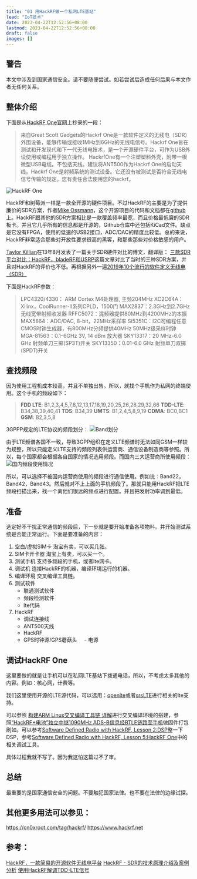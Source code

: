 ```yaml
---
title: "01 用HackRF做一个私网LTE基站"
lead: "IoT技术"
date: 2023-04-22T12:52:56+08:00
lastmod: 2023-04-22T12:52:56+08:00
draft: false
images: []
---
```


## 警告

本文中涉及到国家通信安全。请不要随便尝试。如若尝试后造成任何后果与本文作者无任何关系。

## 整体介绍

下面是从[HackRF One官网](https://greatscottgadgets.com/hackrf/)上抄录的一段：
>来自Great Scott Gadgets的Hackrf One是一款软件定义的无线电（SDR）外围设备，能够传输或接收1MHz到6GHz的无线电信号。Hackrf One旨在测试和开发现代和下一代无线电技术，是一个开源硬件平台，可作为USB外设使用或编程用于独立操作。
HackrfOne有一个注塑塑料外壳，附带一根微型USB电缆。不包括天线。建议将ANT500作为Hackrf One的启动天线。Hackrf One是射频系统的测试设备。它还没有被测试是否符合无线电信号传输的规定。您有责任合法使用您的hackrf。

![HackRF One](images/iot/99-01-01.webp)

HackRF和树莓派一样是一款全开源的硬件项目。不过HackRF的主要是为了提供廉价的SDR方案，作者[Mike Ossmann](https://github.com/mossmann)，这个开源项目的代码和文档都在[github](https://github.com/mossmann/hackrf)上。HackRF跟其他的SDR方案相比是一款覆盖频率最宽，而且价格最低廉的SDR板卡。并且它几乎所有的信息都是开源的，Github仓库中还包括KiCad文件。缺点是它没有FPGA，使用的低速的USB2接口，ADC/DAC的精度比较低。总的来说，HackRF非常适合那些对开放性要求很高的黑客，和那些那些对价格敏感的用户。

[Taylor Killian](http://www.taylorkillian.com)在13年8月发表了一篇关于SDR硬件对比的博文，翻译版： [三款SDR平台对比：HackRF，bladeRF和USRP](https://www.cnblogs.com/k1two2/p/4611003.html)这篇文章对比了当时的三种SDR方案，并且对HackRF的评价也不低。再根据另外一遍[2019年10个流行的软件定义无线电（SDR）](https://blog.bliley.com/10-popular-sdrs-software-defined-radios-2018)

下面是HackRF参数：
>LPC4320/4330： ARM Cortex M4处理器, 主频204MHz
XC2C64A：Xilinx，CoolRunner-II系列CPLD，1500门
MAX2837：2.3GHz到2.7GHz无线宽带射频收发器
RFFC5072：混频器提供80MHz到4200MHz的本振
MAX5864：ADC/DAC, 8-bit，22MHz采样率
Si5351C：I2C可编程任意CMOS时钟生成器，有800MHz分频提供40MHz 50MHz级采样时钟
MGA-81563：0.1–6GHz 3V, 14 dBm 放大器
SKY13317：20 MHz-6.0 GHz 射频单刀三掷(SP3T)开关
SKY13350：0.01-6.0 GHz 射频单刀双掷(SPDT)开关

## 查找频段

因为使用工程机成本较高，并且不单独出售。所以，就找个手机作为私网的终端使用。这个手机的频段如下：
>**FDD LTE**: B1,2,3,4,5,7,8,12,13,17,18,19,20,25,26,28,29,32,66
**TDD-LTE**: B34,38,39,40,41
**TDS**: B34,39
**UMTS**: B1,2,4,5,8,9,19
**CDMA**: BC0,BC1
**GSM**: B2,3,5,8

3GPPP规定的LTE协议的频段划分：
![Band划分](images/iot/99-01-02.webp)

由于LTE频谱各国不一致，导致3GPP组织在定义LTE频谱时无法如同GSM一样较为规整，所以只能定义LTE支持的频段列表供运营商、通信设备制造商等参照。所以，每个国家都会根据各自国家的情况选用频段。而国内三大运营商所使用频段：
![国内频段使用情况](images/iot/99-01-03.webp)

所以，可以选择不被国内运营商使用的频段进行通信使用。例如说：Band22，Band42，Band43。然后就对不上上面的手机频段了。那就只能用HackRF把LTE频段扫描出来，找一个离他们很远的频点进行配置。并且把发射功率调到最低。

## 准备

选定好不干扰正常通信的频段后，下一步就是要开始准备各项物料。并开始测试系统是否能正常运行。下面是要准备的内容：

1. 空白/虚拟SIM卡
    淘宝有卖，可以买几张。
2. SIM卡开卡器
    淘宝上有卖，可以买一个。
3. 测试手机
    支持多频段的手机，或者lte网卡。
4. 调试机
    连接HackRF的机器，编译环境运行的机器。
5. 编译环境
    交叉编译工具链。
6. 测试软件
    - 联通测试软件
    - 频段检测软件
    - lte代码
7. HackRF
    - 调试连接线
    - ANT500天线
    - HackRF
    - GPS时钟源/GPS蘑菇头
    - 电源

## 调试HackRF One

这里要做的就是让手机可以在私网LTE基站下拨通电话，所以，不考虑太多其他的内容。例如：核心网，计费等。

我们这里使用开源的LTE源代码，可以选用：[openlte](https://www.openhub.net/p/openlte)或者[srsLTE](https://github.com/srsLTE/srsLTE)进行相关的lte支持。

可以参照 [构建ARM Linux交叉编译工具链 详解](http://www.embeddedlinux.org.cn/emb-linux/system-development/201708/12-7114.html#)进行交叉编译环境的搭建，参照[“HackRF+电池”独立中继1090MHz ADS-B信息经BTLE链路至手机](https://www.hackrf.net/2015/08/hackrf%E7%94%B5%E6%B1%A0%E7%8B%AC%E7%AB%8B%E4%B8%AD%E7%BB%A71090mhz-ads-b%E4%BF%A1%E6%81%AF%E7%BB%8Fbtle%E9%93%BE%E8%B7%AF%E8%87%B3%E6%89%8B%E6%9C%BA/)做固件打包刷如。可以参考[Software Defined Radio with HackRF, Lesson 2:DSP](https://greatscottgadgets.com/sdr/2/)整一下DSP，参考[Software Defined Radio with HackRF, Lesson 5:HackRF One](https://greatscottgadgets.com/sdr/5/)中的相关调试工具。

具体过程我就不写了。因为我这怕这篇过不了审。

## 总结

最重要的是国家通信安全的问题。不要触犯国家法律。也不要在法律的边缘试探。

## 其他更多用法可以参见：
https://cn0xroot.com/tag/hackrf/
https://www.hackrf.net

## 参考：
[HackRF，一款简易的开源软件无线电平台](http://www.witimes.com/hackrf/)
[HackRF - SDR的技术原理介绍及案例分析](http://www.elecfans.com/tongxin/rf/20171121583283_2.html)
[使用HackRF解调TDD-LTE信号](https://cloud.tencent.com/developer/article/1035315)

